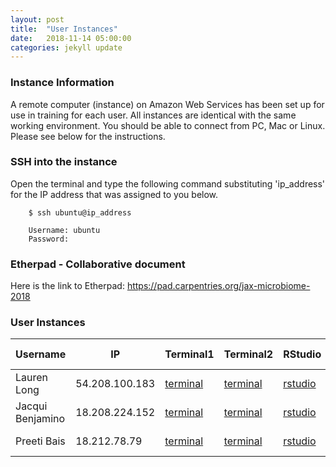 ```yaml
---
layout: post
title:  "User Instances"
date:   2018-11-14 05:00:00
categories: jekyll update
---
```


### Instance Information

A remote computer (instance) on Amazon Web Services has been set up for use in training for each user. All instances are identical with the same working environment. You should be able to connect from PC, Mac or Linux. Please see below for the instructions.

### SSH into the instance

Open the terminal and type the following command substituting 'ip_address' for the IP address that was assigned to you below.

        $ ssh ubuntu@ip_address

        Username: ubuntu
        Password: 

### Etherpad - Collaborative document
Here is the link to Etherpad: <a href='https://pad.carpentries.org/jax-microbiome-2018' target='_blank'>https://pad.carpentries.org/jax-microbiome-2018</a>

### User Instances

Username          |  IP              |  Terminal1                                                                      |  Terminal2                                                                      |  RStudio                                                           |  Download Files
------------------|------------------|---------------------------------------------------------------------------------|---------------------------------------------------------------------------------|--------------------------------------------------------------------|--------------------------------------------------------------------
Lauren Long       |  54.208.100.183  |  <a href='http://54.208.100.183:8888/terminals/1' target='_blank'>terminal</a>  |  <a href='http://54.208.100.183:8888/terminals/2' target='_blank'>terminal</a>  |  <a href='http://54.208.100.183:8787' target='_blank'>rstudio</a>  |  <a href='http://54.208.100.183' target='_blank'>download files</a>
Jacqui Benjamino  |  18.208.224.152  |  <a href='http://18.208.224.152:8888/terminals/1' target='_blank'>terminal</a>  |  <a href='http://18.208.224.152:8888/terminals/2' target='_blank'>terminal</a>  |  <a href='http://18.208.224.152:8787' target='_blank'>rstudio</a>  |  <a href='http://18.208.224.152' target='_blank'>download files</a>
Preeti Bais       |  18.212.78.79    |  <a href='http://18.212.78.79:8888/terminals/1' target='_blank'>terminal</a>    |  <a href='http://18.212.78.79:8888/terminals/2' target='_blank'>terminal</a>    |  <a href='http://18.212.78.79:8787' target='_blank'>rstudio</a>    |  <a href='http://18.212.78.79' target='_blank'>download files</a>


